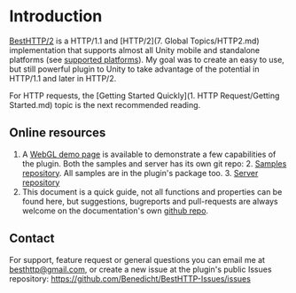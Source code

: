 # Introduction
[BestHTTP/2](http://u3d.as/1E3h "BestHTTP/2") is a HTTP/1.1 and [HTTP/2](7. Global Topics/HTTP2.md) implementation that supports almost all Unity mobile and standalone platforms (see [supported platforms](platforms.md)).
My goal was to create an easy to use, but still powerful plugin to Unity to take advantage of the potential in HTTP/1.1 and later in HTTP/2.

For HTTP requests, the [Getting Started Quickly](1. HTTP Request/Getting Started.md) topic is the next recommended reading.

## Online resources

1. A [WebGL demo page](https://besthttpdemo.azureedge.net/) is available to demonstrate a few capabilities of the plugin. Both the samples and server has its own git repo:
	2. [Samples repository](https://github.com/Benedicht/BestHTTP_Examples). All samples are in the plugin's package too.
	3. [Server repository](https://github.com/Benedicht/BestHTTP_DemoSite)
2. This document is a quick guide, not all functions and properties can be found here, but suggestions, bugreports and pull-requests are always welcome on the documentation's own [github repo](https://github.com/Benedicht/BestHTTP-Documentation).

## Contact

For support, feature request or general questions you can email me at <besthttp@gmail.com>, or create a new issue at the plugin's public Issues repository: https://github.com/Benedicht/BestHTTP-Issues/issues